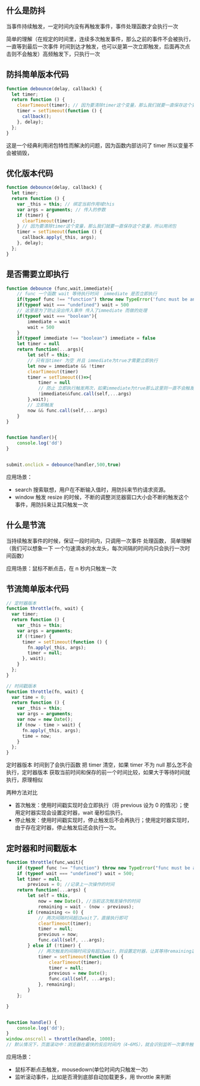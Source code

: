 ## 什么是防抖

当事件持续触发，一定时间内没有再触发事件，事件处理函数才会执行一次

简单的理解（在规定的时间里，连续多次触发事件，那么之前的事件不会被执行，一直等到最后一次事件 时间到达才触发，也可以是第一次立即触发，后面再次点击则不会触发）高频触发下，只执行一次

## 防抖简单版本代码

```js
function debounce(delay, callback) {
  let timer;
  return function () {
    clearTimeout(timer); // 因为要清除timer这个变量，那么我们就要一直保存这个变量，所以用闭包
    timer = setTimeout(function () {
      callback();
    }, delay);
  };
}
```

这是一个经典利用闭包特性而解决的问题，因为函数内部访问了 timer 所以变量不会被销毁，

## 优化版本代码

```js
function debounce(delay, callback) {
  let timer;
  return function () {
    var _this = this; // 绑定当前作用域this
    var args = arguments; // 传入的参数
    if (timer) {
      clearTimeout(timer);
    } // 因为要清除timer这个变量，那么我们就要一直保存这个变量，所以用闭包
    timer = setTimeout(function () {
      callback.apply(_this, args);
    }, delay);
  };
}
```

## 是否需要立即执行

```js
function debounce (func,wait,immediate){
    // func 一个函数 wait 等待执行时间  immediate 是否立即执行
    if(typeof func !== "function") throw new TypeError('func must be an function')
    if(typeof wait === "undefined") wait = 500
    // 这里是为了防止没出传入事件 传入了immediate 而做的处理
    if(typeof wait === "boolean"){
        immediate = wait
        wait = 500
    }
    if(typeof immediate !== "boolean") immediate = false
    let timer = null
    return function(...args){
        let self = this;
        // 只有当timer 为空 并且 immediate为true才需要立即执行
        let now = immediate && !timer
        clearTimeout(timer)
        timer = setTimeout(()=>{
            timer = null
            // 防止 立即执行触发两次，如果immediate为true那么这里则一直不会触发
            !immediate&&func.call(self,...args)
        },wait);
        // 立即触发
        now && func.call(self,...args)
    }
}


function handler(){
    console.log('dd')
}


submit.onclick = debounce(handler,500,true)
```



应用场景：

- search 搜索联想，用户在不断输入值时，用防抖来节约请求资源。
- window 触发 resize 的时候，不断的调整浏览器窗口大小会不断的触发这个事件，用防抖来让其只触发一次

## 什么是节流

当持续触发事件的时候，保证一段时间内，只调用一次事件 处理函数，
简单理解（我们可以想象一下 一个匀速滴水的水龙头，每次间隔的时间内只会执行一次时间函数）

应用场景：鼠标不断点击，在 n 秒内只触发一次

## 节流简单版本代码

```js
// 定时器版本
function throttle(fn, wait) {
  var timer;
  return function () {
    var _this = this;
    var args = arguments;
    if (!timer) {
      timer = setTimeout(function () {
        fn.apply(_this, args);
        timer = null;
      }, wait);
    }
  };
}
```

```js
// 时间戳版本
function throttle(fn, wait) {
  var time = 0;
  return function () {
    var _this = this;
    var args = arguments;
    var now = new Date();
    if (now - time > wait) {
      fn.apply(_this, args);
      time = now;
    }
  };
}
```

定时器版本 时间到了会执行函数 把 timer 清空，如果 timer 不为 null 那么怎不会执行，定时器版本 获取当前时间和保存的前一个时间比较，如果大于等待时间就执行，原理相似

两种方法对比

- 首次触发：使用时间戳实现时会立即执行（将 previous 设为 0 的情况）；使用定时器实现会设置定时器，wait 毫秒后执行。
- 停止触发：使用时间戳实现时，停止触发后不会再执行；使用定时器实现时，由于存在定时器，停止触发后还会执行一次。

## 定时器和时间戳版本

```js
function throttle(func,wait){
    if (typeof func !== "function") throw new TypeError("func must be an function!");
    if (typeof wait === "undefined") wait = 500;
    let timer = null,
        previous = 0; //记录上一次操作的时间
    return function(...args) {
        let self = this,
            now = new Date(), //当前这次触发操作的时间
            remaining = wait - (now - previous);
        if (remaining <= 0) {
            // 两次间隔时间超过wait了，直接执行即可
            clearTimeout(timer);
            timer = null;
            previous = now;
            func.call(self, ...args);
        } else if (!timer) {
            // 两次触发的间隔时间没有超过wait，则设置定时器，让其等待remaining这么久之后执行一次「前提：没有设置过定时器」
            timer = setTimeout(function () {
                clearTimeout(timer);
                timer = null;
                previous = new Date();
                func.call(self, ...args);
            }, remaining);
        }
    };

}


function handle() {
    console.log('dd');
}
window.onscroll = throttle(handle, 1000);
// 默认情况下，页面滚动中：浏览器在最快的反应时间内（4~6MS），就会识别监听一次事件触发，把绑定的方法执行，这样导致方法执行的次数过多，造成不必要的资源浪费
```



应用场景：

- 鼠标不断点击触发，mousedown(单位时间内只触发一次)
- 监听滚动事件，比如是否滑到底部自动加载更多，用 throttle 来判断